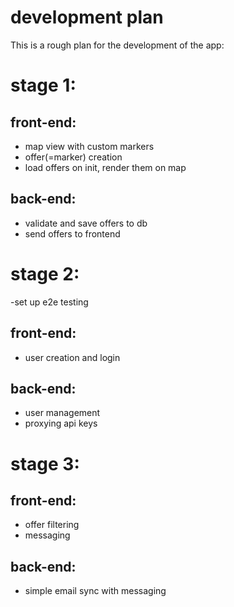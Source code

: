 # development plan

This is a rough plan for the development of the app:



# stage 1:

## front-end:

- map view with custom markers
- offer(=marker) creation
- load offers on init, render them on map

## back-end:

- validate and save offers to db
- send offers to frontend

# stage 2:

-set up e2e testing

## front-end:
- user creation and login

## back-end:
- user management
- proxying api keys

# stage 3:

## front-end:
- offer filtering
- messaging

## back-end:
- simple email sync with messaging